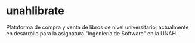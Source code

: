 # unahlibrate
Plataforma de compra y venta de libros de nivel universitario, actualmente en desarrollo para la asignatura "Ingeniería de Software" en la UNAH.
